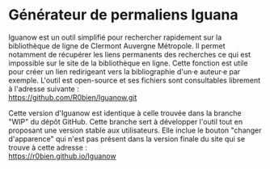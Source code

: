 # Générateur de permaliens Iguana
Iguanow est un outil simplifié pour rechercher rapidement sur la bibliothèque de ligne de Clermont Auvergne Métropole.
Il permet notamment de récupérer les liens permanents des recherches ce qui est impossible sur le site de la bibliothèque en ligne. Cette fonction est utile pour créer un lien redirigeant vers la bibliographie d'un·e auteur·e par exemple.
L'outil est open-source et ses fichiers sont consultables librement à l'adresse suivante :  
https://github.com/R0bien/Iguanow.git
  
  Cette version d'Iguanow est identique à celle trouvée dans la branche "WIP" du dépôt GitHub. Cette branche sert à développer l'outil tout en proposant une version stable aux utilisateurs.
  Elle inclue le bouton "changer d'apparence" qui n'est pas présent dans la version finale du site qui se trouve à cette adresse :  
  https://r0bien.github.io/Iguanow

